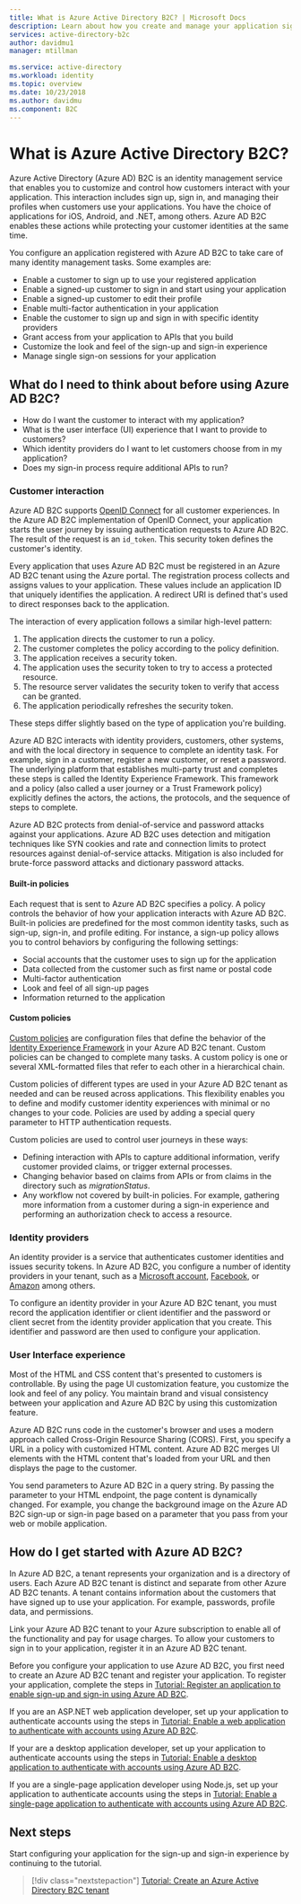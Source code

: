 ```yaml
---
title: What is Azure Active Directory B2C? | Microsoft Docs
description: Learn about how you create and manage your application sign-in experience using Azure Active Directory B2C.
services: active-directory-b2c
author: davidmu1
manager: mtillman

ms.service: active-directory
ms.workload: identity
ms.topic: overview
ms.date: 10/23/2018
ms.author: davidmu
ms.component: B2C
---
```


# What is Azure Active Directory B2C?

Azure Active Directory (Azure AD) B2C is an identity management service that enables you to customize and control how customers interact with your application. This interaction includes sign up, sign in, and managing their profiles when customers use your applications. You have the choice of applications for iOS, Android, and .NET, among others. Azure AD B2C enables these actions while protecting your customer identities at the same time.

You configure an application registered with Azure AD B2C to take care of many identity management tasks. Some examples are:

- Enable a customer to sign up to use your registered application
- Enable a signed-up customer to sign in and start using your application
- Enable a signed-up customer to edit their profile
- Enable multi-factor authentication in your application
- Enable the customer to sign up and sign in with specific identity providers
- Grant access from your application to APIs that you build
- Customize the look and feel of the sign-up and sign-in experience
- Manage single sign-on sessions for your application

## What do I need to think about before using Azure AD B2C?

- How do I want the customer to interact with my application?
- What is the user interface (UI) experience that I want to provide to customers?
- Which identity providers do I want to let customers choose from in my application?
- Does my sign-in process require additional APIs to run?

### Customer interaction

Azure AD B2C supports [OpenID Connect](https://openid.net/connect/) for all customer experiences. In the Azure AD B2C implementation of OpenID Connect, your application starts the user journey by issuing authentication requests to Azure AD B2C. The result of the request is an `id_token`. This security token defines the customer's identity.

Every application that uses Azure AD B2C must be registered in an Azure AD B2C tenant using the Azure portal. The registration process collects and assigns values to your application. These values include an application ID that uniquely identifies the application. A redirect URI is defined that's used to direct responses back to the application.

The interaction of every application follows a similar high-level pattern:

1. The application directs the customer to run a policy.
2. The customer completes the policy according to the policy definition.
3. The application receives a security token.
4. The application uses the security token to try to access a protected resource.
5. The resource server validates the security token to verify that access can be granted.
6. The application periodically refreshes the security token.

These steps differ slightly based on the type of application you're building.

Azure AD B2C interacts with identity providers, customers, other systems, and with the local directory in sequence to complete an identity task. For example, sign in a customer, register a new customer, or reset a password. The underlying platform that establishes multi-party trust and completes these steps is called the Identity Experience Framework. This framework and a policy (also called a user journey or a Trust Framework policy) explicitly defines the actors, the actions, the protocols, and the sequence of steps to complete.

Azure AD B2C protects from denial-of-service and password attacks against your applications. Azure AD B2C uses detection and mitigation techniques like SYN cookies and rate and connection limits to protect resources against denial-of-service attacks. Mitigation is also included for brute-force password attacks and dictionary password attacks.

#### Built-in policies

Each request that is sent to Azure AD B2C specifies a policy. A policy controls the behavior of how your application interacts with Azure AD B2C. Built-in policies are predefined for the most common identity tasks, such as sign-up, sign-in, and profile editing.  For instance, a sign-up policy allows you to control behaviors by configuring the following settings:

- Social accounts that the customer uses to sign up for the application
- Data collected from the customer such as first name or postal code
- Multi-factor authentication
- Look and feel of all sign-up pages
- Information returned to the application

#### Custom policies 

[Custom policies](active-directory-b2c-overview-custom.md) are configuration files that define the behavior of the [Identity Experience Framework](trustframeworkpolicy.md) in your Azure AD B2C tenant. Custom policies can be changed to complete many tasks. A custom policy is one or several XML-formatted files that refer to each other in a hierarchical chain. 

Custom policies of different types are used in your Azure AD B2C tenant as needed and can be reused across applications. This flexibility enables you to define and modify customer identity experiences with minimal or no changes to your code. Policies are used by adding a special query parameter to HTTP authentication requests.

Custom policies are used to control user journeys in these ways:

- Defining interaction with APIs to capture additional information, verify customer provided claims, or trigger external processes.
- Changing behavior based on claims from APIs or from claims in the directory such as *migrationStatus*.
- Any workflow not covered by built-in policies. For example, gathering more information from a customer during a sign-in experience and performing an authorization check to access a resource.

### Identity providers

An identity provider is a service that authenticates customer identities and issues security tokens. In Azure AD B2C, you configure a number of identity providers in your tenant, such as a [Microsoft account](active-directory-b2c-setup-msa-app.md), [Facebook](active-directory-b2c-setup-fb-app.md), or [Amazon](active-directory-b2c-setup-amzn-app.md) among others. 

To configure an identity provider in your Azure AD B2C tenant, you must record the application identifier or client identifier and the password or client secret from the identity provider application that you create. This identifier and password are then used to configure your application.

### User Interface experience

Most of the HTML and CSS content that's presented to customers is controllable. By using the page UI customization feature, you customize the look and feel of any policy. You maintain brand and visual consistency between your application and Azure AD B2C by using this customization feature.

Azure AD B2C runs code in the customer's browser and uses a modern approach called Cross-Origin Resource Sharing (CORS). First, you specify a URL in a policy with customized HTML content. Azure AD B2C merges UI elements with the HTML content that's loaded from your URL and then displays the page to the customer.

You send parameters to Azure AD B2C in a query string. By passing the parameter to your HTML endpoint, the page content is dynamically changed. For example, you change the background image on the Azure AD B2C sign-up or sign-in page based on a parameter that you pass from your web or mobile application.

## How do I get started with Azure AD B2C?

In Azure AD B2C, a tenant represents your organization and is a directory of users. Each Azure AD B2C tenant is distinct and separate from other Azure AD B2C tenants. A tenant contains information about the customers that have signed up to use your application. For example, passwords, profile data, and permissions.

Link your Azure AD B2C tenant to your Azure subscription to enable all of the functionality and pay for usage charges. To allow your customers to sign in to your application, register it in an Azure AD B2C tenant.

Before you configure your application to use Azure AD B2C, you first need to create an Azure AD B2C tenant and register your application. To register your application, complete the steps in [Tutorial: Register an application to enable sign-up and sign-in using Azure AD B2C](tutorial-register-applications.md).
  
If you are an ASP.NET web application developer, set up your application to authenticate accounts using the steps in [Tutorial: Enable a web application to authenticate with accounts using Azure AD B2C](active-directory-b2c-tutorials-web-app.md).

If your are a desktop application developer, set up your application to authenticate accounts using the steps in [Tutorial: Enable a desktop application to authenticate with accounts using Azure AD B2C](active-directory-b2c-tutorials-desktop-app.md).

If you are a single-page application developer using Node.js, set up your application to authenticate accounts using the steps in [Tutorial: Enable a single-page application to authenticate with accounts using Azure AD B2C](active-directory-b2c-tutorials-spa.md).

## Next steps

Start configuring your application for the sign-up and sign-in experience by continuing to the tutorial.

> [!div class="nextstepaction"]
> [Tutorial: Create an Azure Active Directory B2C tenant](tutorial-create-tenant.md)
